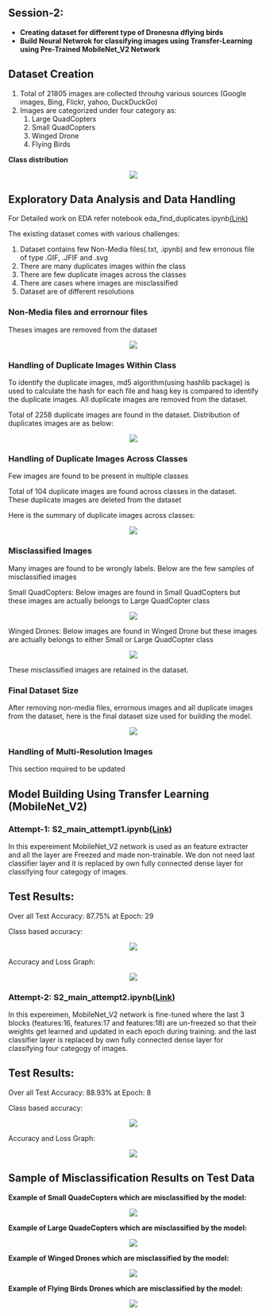 ## Session-2: 
* **Creating dataset for different type of Dronesna dflying birds**
* **Build Neural Netwrok for classifying images using Transfer-Learning using Pre-Trained MobileNet_V2 Network**

## Dataset Creation
1. Total of 21805 images are collected throuhg various sources (Google images, Bing, Flickr,  yahoo, DuckDuckGo)
2. Images are categorized under four category as:
   1. Large QuadCopters
   2. Small QuadCopters
   3. Winged Drone
   4. Flying Birds

**Class distribution**
<p align="center"><img style="max-width:800px" src="doc_images/ds_count_original.png"></p>


## Exploratory Data Analysis and Data Handling

For Detailed work on EDA refer notebook eda_find_duplicates.ipynb[(Link)](eda_find_duplicates.ipynb)

The existing dataset comes with various challenges:
1. Dataset contains few Non-Media files(.txt, .ipynb) and few erronous file of type .GIF, .JFIF and .svg
2. There are many duplicates images within the class
3. There are few duplicate images across the classes
4. There are cases where images are misclassified
5. Dataset are of different resolutions

### Non-Media files and errornour files

Theses images are removed from the dataset
<p align="center"><img style="max-width:800px" src="doc_images/ds_count_error.png"></p>

### Handling of Duplicate Images Within Class

To identify the duplicate images, md5 algorithm(using hashlib package) is used to calculate the hash for each file and hasg key is compared to identify the duplicate images.
All duplicate images are removed from the dataset.

Total of 2258 duplicate images are found in the dataset.
Distribution of duplicates images are as below:

<p align="center"><img style="max-width:800px" src="doc_images/ds_count_duplicates_within_class.png"></p>

### Handling of Duplicate Images Across Classes
Few images are found to be present in multiple classes

Total of 104 duplicate images are found across classes in the dataset. These duplicate images are deleted from the dataset

Here is the summary of duplicate images across classes:
<p align="center"><img style="max-width:800px" src="doc_images/ds_count_duplicates_across_class.png"></p>

### Misclassified Images

Many images are found to be wrongly labels. Below are the few samples of misclassified images

Small QuadCopters: Below images are found in Small QuadCopters but these images are actually belongs to Large QuadCopter class
<p align="center"><img style="max-width:800px" src="doc_images/ds_misclassified_small_copters.png"></p>

Winged Drones: Below images are found in Winged Drone but these images are actually belongs to either Small or Large QuadCopter class
<p align="center"><img style="max-width:800px" src="doc_images/Winged Drones.png"></p> 

These misclassified images are retained in the dataset.

### Final Dataset Size

After removing non-media files, errornous images and all duplicate images from the dataset, here is the final dataset size used for building the model.

<p align="center"><img style="max-width:800px" src="doc_images/ds_count_final.png"></p> 


### Handling of Multi-Resolution Images

This section required to be updated


## Model Building Using Transfer Learning (MobileNet_V2)

### Attempt-1: S2_main_attempt1.ipynb[(Link)](S2_main_attempt1.ipynb)

In this expereiment MobileNet_V2 network is used as an feature extracter and all the layer are Freezed and made non-trainable.
We don not need last classifier layer and it is replaced by own fully connected dense layer for classifying four categogy of images.

## Test Results:

Over all Test Accuracy: 87.75% at Epoch: 29

Class based accuracy:
<p align="center"><img style="max-width:800px" src="doc_images/attempt1_class_based_acc.png"></p> 

Accuracy and Loss Graph:
<p align="center"><img style="max-width:800px" src="doc_images/attempt1_acc_graph.png"></p> 


### Attempt-2: S2_main_attempt2.ipynb[(Link)](S2_main_attempt2.ipynb)

In this expereimen, MobileNet_V2 network is fine-tuned where the last 3 blocks (features:16, features:17 and features:18) are un-freezed so that their weights 
get learned and updated in each epoch during training. and the last classifier layer is replaced by own fully connected dense layer for classifying four categogy of images.

## Test Results:

Over all Test Accuracy: 88.93% at Epoch: 8

Class based accuracy:
<p align="center"><img style="max-width:800px" src="doc_images/attempt2_class_based_acc.png"></p> 

Accuracy and Loss Graph:
<p align="center"><img style="max-width:800px" src="doc_images/attempt2_acc_graph.png"></p> 

## Sample of Misclassification Results on Test Data

**Example of Small QuadeCopters which are misclassified by the model:**
<p align="center"><img style="max-width:800px" src="doc_images/Small QuadeCopters_misclassified_images.jpg"></p> 

**Example of Large QuadeCopters which are misclassified by the model:**
<p align="center"><img style="max-width:800px" src="doc_images/Large QuadeCopters_misclassified_images.jpg"></p> 

**Example of Winged Drones which are misclassified by the model:**
<p align="center"><img style="max-width:800px" src="doc_images/Winged Drones_misclassified_images.jpg"></p> 

**Example of Flying Birds Drones which are misclassified by the model:**
<p align="center"><img style="max-width:800px" src="doc_images/Flying Birds_misclassified_images.jpg"></p> 







